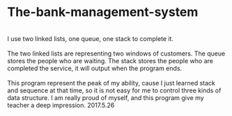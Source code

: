 # The-bank-management-system
<br>
I use two linked lists, one queue, one stack to complete it.<br><br>
The two linked lists are representing two windows of customers. The queue stores the people who are waiting. The stack stores the people who are completed the service, it will output when the program ends.<br><br>
This program represent the peak of my ability, cause I just learned stack and sequence at that time, so it is not easy for me to control three kinds of data structure. I am really proud of myself, and this program give my teacher a deep impression.
2017.5.26

